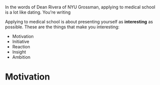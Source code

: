 <!-- ---
title: "The MIRIA Method: How to be interesting"
tags: [Med, Guide]
description: For personal statements, interviews, and more.
comments: true
--- -->

In the words of Dean Rivera of NYU Grossman, applying to medical school is a lot like dating. You're writing 

Applying to medical school is about presenting yourself as **interesting** as possible. These are the things that make you interesting:

- Motivation
- Initiative
- Reaction
- Insight
- Ambition

# Motivation